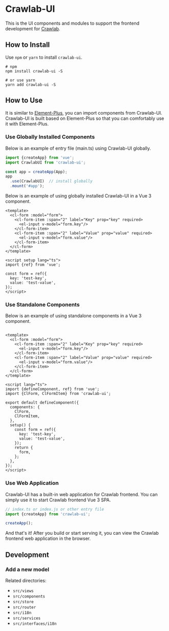# Crawlab-UI

This is the UI components and modules to support the frontend development
for [Crawlab](https://github.com/crawlab-team/crawlab).

## How to Install

Use `npm` or `yarn` to install `crawlab-ui`.

```
# npm
npm install crawlab-ui -S

# or use yarn
yarn add crawlab-ui -S
```

## How to Use

It is similar to [Element-Plus](https://github.com/element-plus/element-plus), you can import components from
Crawlab-UI. Crawlab-UI is built based on Element-Plus so that you can comfortably use it with Element-Plus.

### Use Globally Installed Components

Below is an example of entry file (main.ts) using Crawlab-UI globally.

```ts
import {createApp} from 'vue';
import CrawlabUI from 'crawlab-ui';

const app = createApp(App);
app
  .use(CrawlabUI)  // install globally
  .mount('#app');
```

Below is an example of using globally installed Crawlab-UI in a Vue 3 component.

```vue
<template>
  <cl-form :model="form">
    <cl-form-item :span="2" label="Key" prop="key" required>
      <el-input v-model="form.key"/>
    </cl-form-item>
    <cl-form-item :span="2" label="Value" prop="value" required>
      <el-input v-model="form.value"/>
    </cl-form-item>
  </cl-form>
</template>

<script setup lang="ts">
import {ref} from 'vue';

const form = ref({
  key: 'test-key',
  value: 'test-value',
});
</script>
```

### Use Standalone Components

Below is an example of using standalone components in a Vue 3 component.

```vue

<template>
  <cl-form :model="form">
    <cl-form-item :span="2" label="Key" prop="key" required>
      <el-input v-model="form.key"/>
    </cl-form-item>
    <cl-form-item :span="2" label="Value" prop="value" required>
      <el-input v-model="form.value"/>
    </cl-form-item>
  </cl-form>
</template>

<script lang="ts">
import {defineComponent, ref} from 'vue';
import {ClForm, ClFormItem} from 'crawlab-ui';

export default defineComponent({
  components: {
    ClForm,
    ClFormItem,
  },
  setup() {
    const form = ref({
      key: 'test-key',
      value: 'test-value',
    });
    return {
      form,
    };
  },
});
</script>
```

### Use Web Application

Crawlab-UI has a built-in web application for Crawlab frontend. You can simply use it to start Crawlab frontend Vue 3
SPA.

```ts
// index.ts or index.js or other entry file
import {createApp} from 'crawlab-ui';

createApp();
```

And that's it! After you build or start serving it, you can view the Crawlab frontend web application in the browser.

## Development

### Add a new model

Related directories:

- `src/views`
- `src/components`
- `src/store`
- `src/router`
- `src/i18n`
- `src/services`
- `src/interfaces/i18n`
